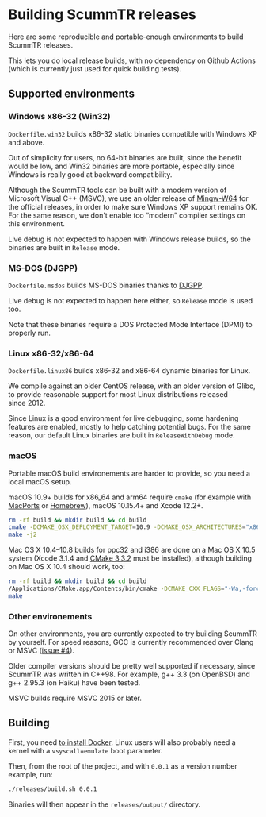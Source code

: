 # Building ScummTR releases

Here are some reproducible and portable-enough environments to build ScummTR releases.

This lets you do local release builds, with no dependency on Github Actions (which is currently just used for quick building tests).

## Supported environments

### Windows x86-32 (Win32)

`Dockerfile.win32` builds x86-32 static binaries compatible with Windows XP and above.

Out of simplicity for users, no 64-bit binaries are built, since the benefit would be low, and Win32 binaries are more portable, especially since Windows is really good at backward compatibility.

Although the ScummTR tools can be built with a modern version of Microsoft Visual C++ (MSVC), we use an older release of [Mingw-W64](http://mingw-w64.org) for the official releases, in order to make sure Windows XP support remains OK. For the same reason, we don't enable too “modern” compiler settings on this environment.

Live debug is not expected to happen with Windows release builds, so the binaries are built in `Release` mode.

### MS-DOS (DJGPP)

`Dockerfile.msdos` builds MS-DOS binaries thanks to [DJGPP](http://www.delorie.com/djgpp/).

Live debug is not expected to happen here either, so `Release` mode is used too.

Note that these binaries require a DOS Protected Mode Interface (DPMI) to properly run.

### Linux x86-32/x86-64

`Dockerfile.linux86` builds x86-32 and x86-64 dynamic binaries for Linux.

We compile against an older CentOS release, with an older version of Glibc, to provide reasonable support for most Linux distributions released since 2012.

Since Linux is a good environment for live debugging, some hardening features are enabled, mostly to help catching potential bugs. For the same reason, our default Linux binaries are built in `ReleaseWithDebug` mode.

### macOS

Portable macOS build environements are harder to provide, so you need a local macOS setup.

macOS 10.9+ builds for x86\_64 and arm64 require `cmake` (for example with [MacPorts](https://www.macports.org/install.php) or [Homebrew](https://brew.sh)), macOS 10.15.4+ and Xcode 12.2+.

```sh
rm -rf build && mkdir build && cd build
cmake -DCMAKE_OSX_DEPLOYMENT_TARGET=10.9 -DCMAKE_OSX_ARCHITECTURES="x86_64;arm64" ..
make -j2
```

Mac OS X 10.4–10.8 builds for ppc32 and i386 are done on a Mac OS X 10.5 system (Xcode 3.1.4 and [CMake 3.3.2](https://cmake.org/files/v3.3/cmake-3.3.2-Darwin-universal.dmg) must be installed), although building on Mac OS X 10.4 should work, too:

```sh
rm -rf build && mkdir build && cd build
/Applications/CMake.app/Contents/bin/cmake -DCMAKE_CXX_FLAGS="-Wa,-force_cpusubtype_ALL" -DCMAKE_OSX_DEPLOYMENT_TARGET=10.4 -DCMAKE_OSX_ARCHITECTURES="ppc;i386" -DCOMPILER_SUPPORTS_HARDENING_FLAGS=0 ..
make
```

### Other environements

On other environments, you are currently expected to try building ScummTR by yourself. For speed reasons, GCC is currently recommended over Clang or MSVC ([issue #4](https://github.com/dwatteau/scummtr/issues/4)).

Older compiler versions should be pretty well supported if necessary, since ScummTR was written in C++98. For example, g++ 3.3 (on OpenBSD) and g++ 2.95.3 (on Haiku) have been tested.

MSVC builds require MSVC 2015 or later.

## Building

First, you need [to install Docker](https://docs.docker.com/get-docker/). Linux users will also probably need a kernel with a `vsyscall=emulate` boot parameter.

Then, from the root of the project, and with `0.0.1` as a version number example, run:

```sh
./releases/build.sh 0.0.1
```

Binaries will then appear in the `releases/output/` directory.
